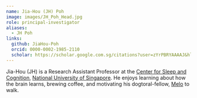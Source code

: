 ```yaml
---
name: Jia-Hou (JH) Poh
image: images/JH_Poh_Head.jpg
role: principal-investigator
aliases:
  - JH Poh
links:
  github: JiaHou-Poh 
  orcid: 0000-0002-1985-2110
  scholar: https://scholar.google.com.sg/citations?user=zYrPBRYAAAAJ&hl=en&oi=ao
---
```


Jia-Hou (JH) is a Research Assistant Professor at the [Center for Sleep and Cognition](https://medicine.nus.edu.sg/csc/), [National University of Singapore](https://nus.edu.sg/). He enjoys learning about how the brain learns, brewing coffee, and motivating his dogtoral-fellow, [Melo](_members/MeloPoh.md) to walk. 
